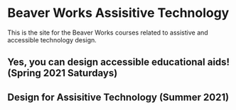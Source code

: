 # Beaver Works Assisitive Technology

This is the site for the Beaver Works courses related to assistive and accessible technology design.

## Yes, you can design accessible educational aids! (Spring 2021 Saturdays)

## Design for Assisitive Technology (Summer 2021)
